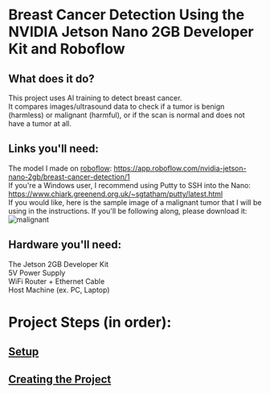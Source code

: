 # Breast Cancer Detection Using the NVIDIA Jetson Nano 2GB Developer Kit and Roboflow

## What does it do?
This project uses AI training to detect breast cancer. <br />
It compares images/ultrasound data to check if a tumor is benign (harmless) or malignant (harmful), or if the scan is normal and does not have a tumor at all. <br />

## Links you'll need:
The model I made on [roboflow](https://roboflow.com): https://app.roboflow.com/nvidia-jetson-nano-2gb/breast-cancer-detection/1 <br />
If you're a Windows user, I recommend using Putty to SSH into the Nano: https://www.chiark.greenend.org.uk/~sgtatham/putty/latest.html <br />
If you would like, here is the sample image of a malignant tumor that I will be using in the instructions. If you'll be following along, please download it: <br />
![malignant](https://user-images.githubusercontent.com/95183346/177418577-7512645b-94f4-4c9d-9449-bb3a38a26d7e.PNG)

## Hardware you'll need:
The Jetson 2GB Developer Kit <br />
5V Power Supply <br />
WiFi Router + Ethernet Cable <br />
Host Machine (ex. PC, Laptop) <br />

# Project Steps (in order):
## [Setup](https://github.com/angelicamanigque/Breast-Cancer-Detection-Using-the-NVIDIA-Jetson-Nano-2GB-Developer-Kit/blob/main/Setup.md)
## [Creating the Project](https://github.com/angelicamanigque/Breast-Cancer-Detection-Using-the-NVIDIA-Jetson-Nano-2GB-Developer-Kit/blob/main/Creating_The_Project.md)
